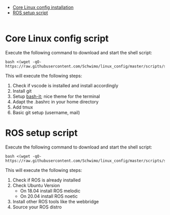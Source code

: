 
* [Core Linux config installation](#Core-Linux-config-script)
* [ROS setup script](#ROS-setup-script)
<br></br>

# Core Linux config script

Execute the following command to download and start the shell script:
```
bash <(wget -qO- https://raw.githubusercontent.com/Schwimo/linux_config/master/scripts/setup_linux_env.bash)
```

This will execute the following steps:
1. Check if vscode is installed and install accordingly
2. Install git
3. Setup [bash-it](https://github.com/Bash-it/bash-it); nice theme for the terminal
4. Adapt the .bashrc in your home directory
5. Add tmux
6. Basic git setup (username, mail)
    
# ROS setup script

Execute the following command to download and start the shell script:
```
bash <(wget -qO- https://raw.githubusercontent.com/Schwimo/linux_config/master/scripts/setup_ros.bash)
```

This will execute the following steps:
1. Check if ROS is already installed
2. Check Ubuntu Version
    * On 18.04 install ROS melodic
    * On 20.04 install ROS noetic
3. Install other ROS tools like the webbridge
4. Source your ROS distro
